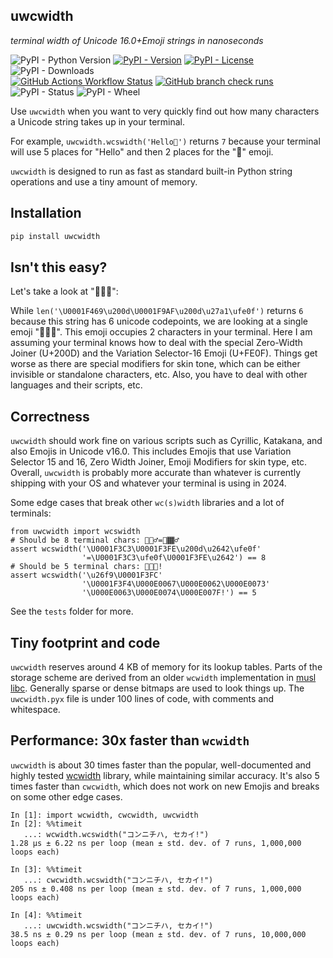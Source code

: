 ## uwcwidth
*terminal width of Unicode 16.0+Emoji strings in nanoseconds*

![PyPI - Python Version](https://img.shields.io/pypi/pyversions/uwcwidth)
[![PyPI - Version](https://img.shields.io/pypi/v/uwcwidth)](https://pypi.org/project/uwcwidth/)
[![PyPI - License](https://img.shields.io/pypi/l/uwcwidth)](https://github.com/Z4JC/uwcwidth/blob/main/LICENSE)
![PyPI - Downloads](https://img.shields.io/pypi/dm/uwcwidth)<br>
[![GitHub Actions Workflow Status](https://img.shields.io/github/actions/workflow/status/Z4JC/uwcwidth/build_deploy.yml)](https://github.com/Z4JC/uwcwidth/actions/workflows/build_deploy.yml)
[![GitHub branch check runs](https://img.shields.io/github/check-runs/Z4JC/uwcwidth/main)](https://github.com/Z4JC/uwcwidth/actions/workflows/test.yml)
![PyPI - Status](https://img.shields.io/pypi/status/uwcwidth)
![PyPI - Wheel](https://img.shields.io/pypi/wheel/uwcwidth)<br>

Use `uwcwidth` when you want to very quickly find out how many characters a Unicode string takes up in your terminal.

For example, `uwcwidth.wcswidth('Hello🥹')` returns `7` because  your terminal will use 5 places for "Hello" and then 2 places for the "🥹" emoji.

`uwcwidth` is designed to run as fast as standard built-in Python string operations and use a tiny amount of memory.


## Installation

```sh
pip install uwcwidth
```

## Isn't this easy?

Let's take a look at "👩‍🦯‍➡️":

While  `len('\U0001F469\u200d\U0001F9AF\u200d\u27a1\ufe0f')` returns `6` because this string has 6 unicode codepoints, we are looking at a single emoji "👩‍🦯‍➡️". This emoji occupies 2 characters in your terminal. Here I am assuming your terminal knows how to deal with the special Zero-Width Joiner (U+200D) and the Variation Selector-16 Emoji (U+FE0F). Things get worse as there are special modifiers for skin tone, which can be either invisible or standalone characters, etc. Also, you have to deal with other languages and their scripts, etc.

## Correctness
`uwcwidth` should work fine on various scripts such as Cyrillic, Katakana,  and also Emojis in Unicode v16.0. This includes Emojis that use Variation Selector 15 and 16, Zero Width Joiner, Emoji Modifiers for skin type, etc. Overall, `uwcwidth` is probably more accurate than whatever is currently shipping with your OS and whatever your terminal is using in 2024.

Some edge cases that break other `wc(s)width` libraries and a lot of terminals:

```python3
from uwcwidth import wcswidth
# Should be 8 terminal chars: 🏃🏾‍♂️=🏃️🏾♂
assert wcswidth('\U0001F3C3\U0001F3FE\u200d\u2642\ufe0f'
                '=\U0001F3C3\ufe0f\U0001F3FE\u2642') == 8
# Should be 5 terminal chars: ⛹🏼🏴󠁧󠁢󠁳󠁣󠁴󠁿!
assert wcswidth('\u26f9\U0001F3FC'
                '\U0001F3F4\U000E0067\U000E0062\U000E0073'
                '\U000E0063\U000E0074\U000E007F!') == 5
```

See the `tests` folder for more.

## Tiny footprint and code
`uwcwidth` reserves around 4 KB of memory for its lookup tables. Parts of the storage scheme are derived from an older `wcwidth` implementation in [musl libc](https://musl.libc.org/). Generally sparse or dense bitmaps are used to look things up.
The `uwcwidth.pyx` file is under 100 lines of code, with comments and whitespace.

## Performance: 30x faster than `wcwidth`
`uwcwidth` is about 30 times faster than the popular, well-documented and highly tested [wcwidth](https://github.com/jquast/wcwidth) library, while maintaining similar accuracy. It's also 5 times faster than `cwcwidth`, which does not work on new Emojis and breaks on some other edge cases.

```python3
In [1]: import wcwidth, cwcwidth, uwcwidth
In [2]: %%timeit
   ...: wcwidth.wcswidth("コンニチハ, セカイ!")
1.28 μs ± 6.22 ns per loop (mean ± std. dev. of 7 runs, 1,000,000 loops each)

In [3]: %%timeit
   ...: cwcwidth.wcswidth("コンニチハ, セカイ!")
205 ns ± 0.408 ns per loop (mean ± std. dev. of 7 runs, 1,000,000 loops each)

In [4]: %%timeit
   ...: uwcwidth.wcswidth("コンニチハ, セカイ!")
38.5 ns ± 0.29 ns per loop (mean ± std. dev. of 7 runs, 10,000,000 loops each)
```
